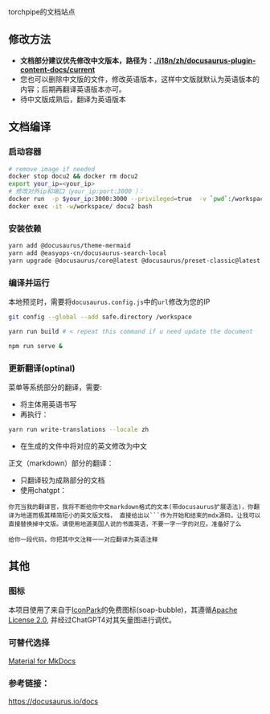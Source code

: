 torchpipe的文档站点

## 修改方法

- **文档部分建议优先修改中文版本，路径为：[./i18n/zh/docusaurus-plugin-content-docs/current](./i18n/zh/docusaurus-plugin-content-docs/current)**
- 您也可以删除中文版的文件，修改英语版本，这样中文版就默认为英语版本的内容；后期再翻译英语版本亦可。
- 待中文版成熟后，翻译为英语版本


## 文档编译

### 启动容器
```bash
# remove image if needed
docker stop docu2 && docker rm docu2
export your_ip=<your_ip>
# 修改对外ip和端口（your_ip:port:3000 ）：
docker run  -p $your_ip:3000:3000 --privileged=true  -v `pwd`:/workspace  --name="docu2"  --cap-add=SYS_PTRACE  -itd   node     
docker exec -it -w/workspace/ docu2 bash
```

### 安装依赖

```bash
yarn add @docusaurus/theme-mermaid
yarn add @easyops-cn/docusaurus-search-local
yarn upgrade @docusaurus/core@latest @docusaurus/preset-classic@latest
```

### 编译并运行

本地预览时，需要将`docusaurus.config.js`中的`url`修改为您的IP
```bash
git config --global --add safe.directory /workspace

yarn run build # < repeat this command if u need update the document

npm run serve &
```





### 更新翻译(optinal)

菜单等系统部分的翻译，需要:
- 将主体用英语书写
- 再执行：
```bash
yarn run write-translations --locale zh
```
- 在生成的文件中将对应的英文修改为中文

正文（markdown）部分的翻译：
- 只翻译较为成熟部分的文档
- 使用chatgpt：
```
你充当我的翻译官，我将不断给你中文markdown格式的文本(带docusaurus扩展语法)，你翻译为地道而极其精简短小的英文版文档， 直接给出以```作为开始和结束的mdx源码，让我可以直接替换掉中文版。请使用地道美国人说的书面英语，不要一字一字的对应。准备好了么
```
```
给你一段代码，你把其中文注释一一对应翻译为英语注释
```

## 其他
### 图标

本项目使用了来自于[IconPark](https://iconpark.oceanengine.com/official)的免费图标(soap-bubble)，其遵循[Apache License 2.0](https://github.com/bytedance/IconPark/blob/master/LICENSE), 并经过ChatGPT4对其矢量图进行调优。

### 可替代选择
[Material for MkDocs](https://squidfunk.github.io/mkdocs-material/)


### 参考链接：
  https://docusaurus.io/docs
